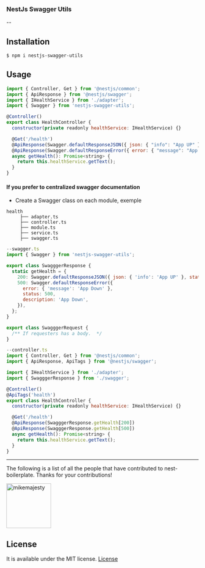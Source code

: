 ### NestJs Swagger Utils

--

## Installation

```sh
$ npm i nestjs-swagger-utils
```

## Usage

```js
import { Controller, Get } from '@nestjs/common';
import { ApiResponse } from '@nestjs/swagger';
import { IHealthService } from './adapter';
import { Swagger } from 'nestjs-swagger-utils';

@Controller()
export class HealthController {
  constructor(private readonly healthService: IHealthService) {}

  @Get('/health')
  @ApiResponse(Swagger.defaultResponseJSON({ json: { "info": "App UP" }, status: 200, description: 'App UP' }))
  @ApiResponse(Swagger.defaultResponseError({ error: { "message": "App Down" }, status: 500, description: 'App Down' }))
  async getHealth(): Promise<string> {
    return this.healthService.getText();
  }
}
```

#### If you prefer to centralized swagger documentation

 - Create a Swagger class on each module, exemple
 
```
health
     ├── adapter.ts
     ├── controller.ts
     ├── module.ts
     ├── service.ts
     ├── swagger.ts
```
```js
--swagger.ts
import { Swagger } from 'nestjs-swagger-utils';

export class SwagggerResponse {
  static getHealth = {
    200: Swagger.defaultResponseJSON({ json: { 'info': 'App UP' }, status: 200, description: 'App UP' }),
    500: Swagger.defaultResponseError({
      error: { 'message': 'App Down' },
      status: 500,
      description: 'App Down',
    }),
  };
}

export class SwagggerRequest {
  /** If requesters has a body.  */
}
```

```js
--controller.ts
import { Controller, Get } from '@nestjs/common';
import { ApiResponse, ApiTags } from '@nestjs/swagger';

import { IHealthService } from './adapter';
import { SwagggerResponse } from './swagger';

@Controller()
@ApiTags('health')
export class HealthController {
  constructor(private readonly healthService: IHealthService) {}

  @Get('/health')
  @ApiResponse(SwagggerResponse.getHealth[200])
  @ApiResponse(SwagggerResponse.getHealth[500])
  async getHealth(): Promise<string> {
    return this.healthService.getText();
  }
}
```

---

The following is a list of all the people that have contributed to nest-boilerplate. Thanks for your contributions!

[<img alt="mikemajesty" src="https://avatars1.githubusercontent.com/u/11630212?s=460&v=4&s=117" width="117">](https://github.com/mikemajesty)

## License

It is available under the MIT license.
[License](https://opensource.org/licenses/mit-license.php)
